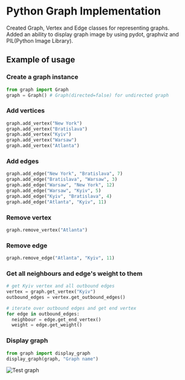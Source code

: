 # Python Graph Implementation

Created Graph, Vertex and Edge classes for representing graphs.  
Added an ability to display graph image by using pydot, graphviz and PIL(Python Image Library).

## Example of usage

### Create a graph instance

```python
from graph import Graph
graph = Graph() # Graph(directed=false) for undirected graph
```

### Add vertices

```python
graph.add_vertex("New York")
graph.add_vertex("Bratislava")
graph.add_vertex("Kyiv")
graph.add_vertex("Warsaw")
graph.add_vertex("Atlanta")
```

### Add edges

```python
graph.add_edge("New York", "Bratislava", 7)
graph.add_edge("Bratislava", "Warsaw", 3)
graph.add_edge("Warsaw", "New York", 12)
graph.add_edge("Warsaw", "Kyiv", 5)
graph.add_edge("Kyiv", "Bratislava", 4)
graph.add_edge("Atlanta", "Kyiv", 11)
```

### Remove vertex

```python
graph.remove_vertex("Atlanta")
```

### Remove edge

```python
graph.remove_edge("Atlanta", "Kyiv", 11)
```

### Get all neighbours and edge's weight to them

```python
# get Kyiv vertex and all outbound edges
vertex = graph.get_vertex("Kyiv")
outbound_edges = vertex.get_outbound_edges()

# iterate over outbound edges and get end vertex
for edge in outbound_edges:
  neighbour = edge.get_end_vertex()
  weight = edge.get_weight()
```

### Display graph

```python
from graph import display_graph
display_graph(graph, "Graph name")
```
![Test graph](https://github.com/YuriiBarninets/graph/blob/master/graph_image.png)
